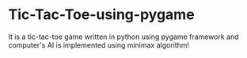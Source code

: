# Tic-Tac-Toe-using-pygame
It is a tic-tac-toe game written in python using pygame framework and computer's AI is implemented using minimax algorithm!
